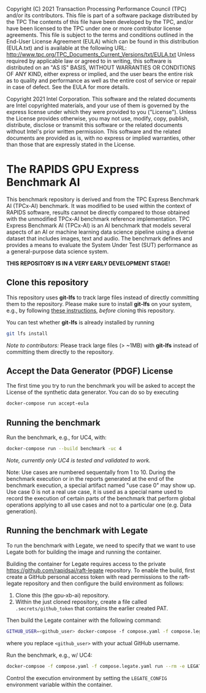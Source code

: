 Copyright (C) 2021 Transaction Processing Performance Council (TPC) and/or its contributors.
This file is part of a software package distributed by the TPC
The contents of this file have been developed by the TPC, and/or have been licensed to the TPC under one or more contributor
license agreements.
This file is subject to the terms and conditions outlined in the End-User
License Agreement (EULA) which can be found in this distribution (EULA.txt) and is available at the following URL:
http://www.tpc.org/TPC_Documents_Current_Versions/txt/EULA.txt
Unless required by applicable law or agreed to in writing, this software is distributed on an "AS IS" BASIS, WITHOUT
WARRANTIES OR CONDITIONS OF ANY KIND, either express or implied, and the user bears the entire risk as to quality
and performance as well as the entire cost of service or repair in case of defect. See the EULA for more details.

Copyright 2021 Intel Corporation.
This software and the related documents are Intel copyrighted materials, and your use of them
is governed by the express license under which they were provided to you ("License"). Unless the
License provides otherwise, you may not use, modify, copy, publish, distribute, disclose or
transmit this software or the related documents without Intel's prior written permission.
This software and the related documents are provided as is, with no express or implied warranties,
other than those that are expressly stated in the License.

# The RAPIDS GPU Express Benchmark AI

This benchmark repository is derived and from the TPC Express Benchmark AI (TPCx-AI) benchmark. It was modified to be used within the context of RAPIDS software, results cannot be directly compared to those obtained with the unmodified TPCx-AI benchmark reference implementation.
TPC Express Benchmark AI (TPCx-AI) is an AI benchmark that models several aspects of an AI or machine learning data science pipeline using a diverse dataset that includes images, text and audio. The benchmark defines and provides a means to evaluate the System Under Test (SUT) performance as a general-purpose data science system.

**THIS REPOSITORY IS IN A VERY EARLY DEVELOPMENT STAGE!**

## Clone this repository

This repository uses **git-lfs** to track large files instead of directly committing them to the repository.
Please make sure to install **git-lfs** on your system, e.g., by following [these instructions](https://docs.github.com/en/repositories/working-with-files/managing-large-files/installing-git-large-file-storage), *before* cloning this repository.

You can test whether **git-lfs** is already installed by running

```bash
git lfs install
```

*Note to contributors:* Please track large files (> ~1MB) with **git-lfs** instead of committing them directly to the repository.

## Accept the Data Generator (PDGF) License

The first time you try to run the benchmark you will be asked to accept the License of the synthetic data generator.
You can do so by executing

```bash
docker-compose run accept-eula
```

## Running the benchmark

Run the benchmark, e.g., for UC4, with:

```bash
docker-compose run --build benchmark -uc 4
```

*Note, currently only UC4 is tested and validated to work.*

Note: Use cases are numbered sequentally from 1 to 10. During the benchmark execution or in the reports generated at the end of the benchmark execution, a special artifact named "use case 0" may show up. Use case 0 is not a real use case, it is used as a special name used to record the execution of certain  parts of the benchmark that perform global operations applying to all use cases and not to a particular one (e.g. Data generation).

## Running the benchmark with Legate

To run the benchmark with Legate, we need to specify that we want to use Legate both for building the image and running the container.

Building the container for Legate requires access to the private https://github.com/rapidsai/raft-legate repository.
To enable the build, first create a GitHub personal access token with read permissions to the raft-legate repository and then configure the build environment as follows:

1. Clone this (the gpu-xb-ai) repository.
3. Within the just cloned repository, create a file called `.secrets/github_token` that contains the earlier created PAT.

Then build the Legate container with the following command:

```bash
GITHUB_USER=<github_user> docker-compose -f compose.yaml -f compose.legate.yaml build
```
where you replace `<github_user>` with your actual GitHub username.

Run the benchmark, e.g., w/ UC4:
```bash
docker-compsoe -f compose.yaml -f compose.legate.yaml run --rm -e LEGATE_CONFIG='--gpus=8' benchmark -uc 4
```

Control the execution environment by setting the `LEGATE_CONFIG` environment variable within the container.
